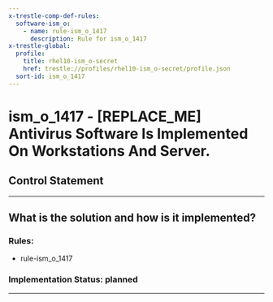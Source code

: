 ```yaml
---
x-trestle-comp-def-rules:
  software-ism_o:
    - name: rule-ism_o_1417
      description: Rule for ism_o_1417
x-trestle-global:
  profile:
    title: rhel10-ism_o-secret
    href: trestle://profiles/rhel10-ism_o-secret/profile.json
  sort-id: ism_o_1417
---
```


# ism_o_1417 - \[REPLACE_ME\] Antivirus Software Is Implemented On Workstations And Server.

## Control Statement

______________________________________________________________________

## What is the solution and how is it implemented?

<!-- For implementation status enter one of: implemented, partial, planned, alternative, not-applicable -->

<!-- Note that the list of rules under ### Rules: is read-only and changes will not be captured after assembly to JSON -->

<!-- Add control implementation description here for control: ism_o_1417 -->

### Rules:

  - rule-ism_o_1417

### Implementation Status: planned

______________________________________________________________________
